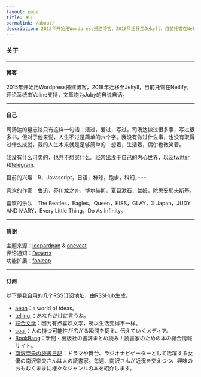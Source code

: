 ```yaml
---
layout: page 
title: 关于
permalink: /about/
description: 2015年开始用Wordpress搭建博客，2018年迁移至Jekyll，目前托管在Netlify，评论系统由Valine支持，文章均为Juby的自说自话。
---
```


### 关于

------------------

#### 博客

2015年开始用Wordpress搭建博客，2018年迁移至Jekyll，目前托管在Netlify，评论系统由Valine支持，文章均为Juby的自说自话。

-------------------

#### 自己

司汤达的墓志铭只有这样一句话：活过，爱过，写过。司汤达做过很多事，写过很多书，但对于他来说，人生不过是简单的六个字。我没有做过什么事，也没有取得过什么成就，我的人生本来就是足够简单的：想着，生活着，偶尔也微笑着。

我没有什么可卖的，也并不想买什么。经常出没于自己的内心世界，以及[twitter](https://twitter.com/jubyshu)和[telegram](https://t.me/jubyshu)。

目前的兴趣：R，Javascript，日语，棒球，跑步，科幻，······

喜欢的作家：鲁迅，芥川龙之介，博尔赫斯，夏目漱石，兰姆，陀思妥耶夫斯基。

喜欢的乐队：The Beatles，Eagles，Queen，KISS，GLAY，X Japan，JUDY AND MARY，Every Little Thing，Do As Infinity。

-------------------

#### 感谢

主题来源：[leopardpan](https://github.com/leopardpan/leopardpan.github.io/) & [onevcat](https://github.com/onevcat/vno-jekyll)  
评论通知：[Deserts](https://panjunwen.com/valine-admin-document/)  
功能扩展：[fooleap](https://blog.fooleap.org/)

-------------------

#### 订阅

以下是我自用的几个RSS订阅地址，由RSSHub生成。

- [aeon]( http://rss.rosemary.ink/aeon/home)：a world of ideas。
- [telling,](http://rss.rosemary.ink/telling/story)：あなただけに言うね。
- [联合文学](http://rss.rosemary.ink/unitas/recommend)：因为有点喜欢文学，所以生活变得不一样。
- [soar](http://rss.rosemary.ink/soar/home)：人の持つ可能性が広がる瞬間を捉え、伝えていくメディア。
- [BookBang](http://rss.rosemary.ink/bookbang/news)：新聞・出版社の書評まとめ読み！読書家のための本の総合情報サイト。
- [南沢奈央の読書日記](http://rss.rosemary.ink/bookbang/serial/minamisawanao)：ドラマや舞台、ラジオナビゲーターとして活躍する女優の南沢奈央さんは大の読書家。毎週、南沢さんが近況を交えつつ、興味のおもむくままに様々なジャンルの本を紹介します。
